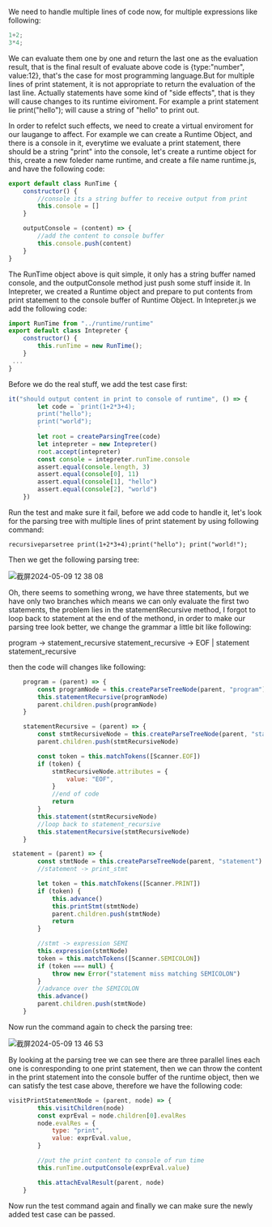 We need to handle multiple lines of code now, for multiple expressions like following:

```js
1+2;
3*4;
```

We can evaluate them one by one and return the last one as the evaluation result, that is the final result of evaluate above code is {type:"number", value:12}, that's the case for most programming language.But 
for multiple lines of print statement, it is not appropriate to return the evaluation of the last line. Actually statements have some kind of "side effects", that is they will cause changes to its runtime 
eiviroment. For example a print statement lie print("hello"); will cause a string of "hello" to print out.

In order to refelct such effects, we need to create a virtual enviroment for our laugange to affect. For example we can create a Runtime Object, and there is a console in it, everytime we evaluate a print statement,
there should be a string "print" into the console,  let's create a runtime object for this, create a new foleder name runtime, and create a file name runtime.js, and have the following code:
```js
export default class RunTime {
    constructor() {
        //console its a string buffer to receive output from print
        this.console = []
    }

    outputConsole = (content) => {
        //add the content to console buffer
        this.console.push(content)
    }
}
```
The RunTime object above is quit simple, it only has a string buffer named console, and the outputConsole method just push some stuff inside it. In Intepreter, we created a Runtime object and prepare to put contents
from print statement to the console buffer of Runtime Object. In Intepreter.js we add the following code:
```js
import RunTime from "../runtime/runtime"
export default class Intepreter {
    constructor() {
        this.runTime = new RunTime();
    }
 ...
}
```
Before we do the real stuff, we add the test case first:
```js
it("should output content in print to console of runtime", () => {
        let code = `print(1+2*3+4);
        print("hello");
        print("world");
        `
        let root = createParsingTree(code)
        let intepreter = new Intepreter()
        root.accept(intepreter)
        const console = intepreter.runTime.console
        assert.equal(console.length, 3)
        assert.equal(console[0], 11)
        assert.equal(console[1], "hello")
        assert.equal(console[2], "world")
    })
```
Run the test and make sure it fail, before we add code to handle it, let's look for the parsing tree with multiple lines of print statement by using following command:
```
recursiveparsetree print(1+2*3+4);print("hello"); print("world!");
```
Then we get the following parsing tree:

![截屏2024-05-09 12 38 08](https://github.com/wycl16514/dragonscript_statement_runtime/assets/7506958/61fae6a9-1bd1-4df2-a41b-15b4c7678511)

Oh, there seems to something wrong, we have three statements, but we have only two branches which means we can only evaluate the first two statements, the problem lies in the statementRecursive method,
I forgot to loop back to statement at the end of the methond, in order to make our parsing tree look better, we change the grammar a little bit like following:

program -> statement_recursive
statement_recursive -> EOF | statement statement_recursive

then the code will changes like following:
```js
    program = (parent) => {
        const programNode = this.createParseTreeNode(parent, "program")
        this.statementRecursive(programNode)
        parent.children.push(programNode)
    }

    statementRecursive = (parent) => {
        const stmtRecursiveNode = this.createParseTreeNode(parent, "statement_recursive")
        parent.children.push(stmtRecursiveNode)

        const token = this.matchTokens([Scanner.EOF])
        if (token) {
            stmtRecursiveNode.attributes = {
                value: "EOF",
            }
            //end of code
            return
        }
        this.statement(stmtRecursiveNode)
        //loop back to statement_recursive
        this.statementRecursive(stmtRecursiveNode)
    }

 statement = (parent) => {
        const stmtNode = this.createParseTreeNode(parent, "statement")
        //statement -> print_stmt

        let token = this.matchTokens([Scanner.PRINT])
        if (token) {
            this.advance()
            this.printStmt(stmtNode)
            parent.children.push(stmtNode)
            return
        }

        //stmt -> expression SEMI
        this.expression(stmtNode)
        token = this.matchTokens([Scanner.SEMICOLON])
        if (token === null) {
            throw new Error("statement miss matching SEMICOLON")
        }
        //advance over the SEMICOLON
        this.advance()
        parent.children.push(stmtNode)
    }

```

Now run the command again to check the parsing tree:

![截屏2024-05-09 13 46 53](https://github.com/wycl16514/dragonscript_statement_runtime/assets/7506958/03800d8c-f32d-4979-bb89-6bd6e43066e1)

By looking at the parsing tree we can see there are three parallel lines each one is conresponding to one print statement, then we can throw the content in the print statement into the console buffer of the runtime
object, then we can satisfy the test case above, therefore we have the following code:
```js
visitPrintStatementNode = (parent, node) => {
        this.visitChildren(node)
        const exprEval = node.children[0].evalRes
        node.evalRes = {
            type: "print",
            value: exprEval.value,
        }

        //put the print content to console of run time
        this.runTime.outputConsole(exprEval.value)

        this.attachEvalResult(parent, node)
    }
```
Now run the test command again and finally we can make sure the newly added test case can be passed.

